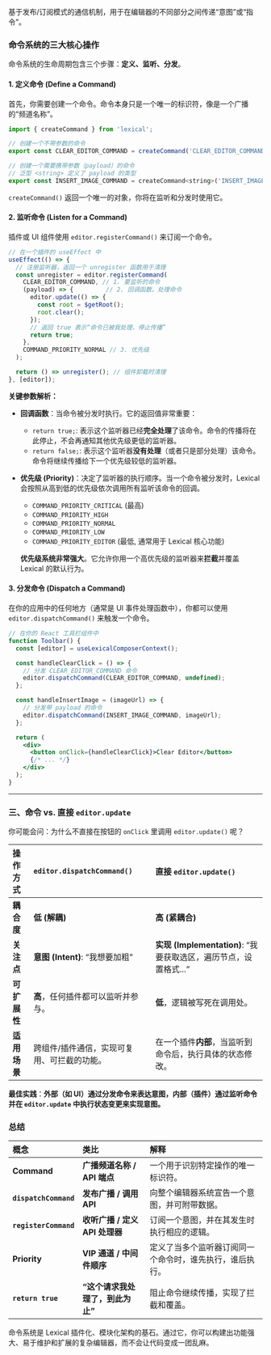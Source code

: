 基于发布/订阅模式的通信机制，用于在编辑器的不同部分之间传递“意图”或“指令”。

### 命令系统的三大核心操作

命令系统的生命周期包含三个步骤：**定义、监听、分发**。

#### 1. 定义命令 (Define a Command)

首先，你需要创建一个命令。命令本身只是一个唯一的标识符，像是一个广播的“频道名称”。

```javascript
import { createCommand } from 'lexical';

// 创建一个不带参数的命令
export const CLEAR_EDITOR_COMMAND = createCommand('CLEAR_EDITOR_COMMAND');

// 创建一个需要携带参数（payload）的命令
// 泛型 <string> 定义了 payload 的类型
export const INSERT_IMAGE_COMMAND = createCommand<string>('INSERT_IMAGE_COMMAND');
```
`createCommand()` 返回一个唯一的对象，你将在监听和分发时使用它。

#### 2. 监听命令 (Listen for a Command)

插件或 UI 组件使用 `editor.registerCommand()` 来订阅一个命令。

```javascript
// 在一个插件的 useEffect 中
useEffect(() => {
  // 注册监听器，返回一个 unregister 函数用于清理
  const unregister = editor.registerCommand(
    CLEAR_EDITOR_COMMAND, // 1. 要监听的命令
    (payload) => {         // 2. 回调函数，处理命令
      editor.update(() => {
        const root = $getRoot();
        root.clear();
      });
      // 返回 true 表示“命令已被我处理，停止传播”
      return true;
    },
    COMMAND_PRIORITY_NORMAL // 3. 优先级
  );

  return () => unregister(); // 组件卸载时清理
}, [editor]);
```

**关键参数解析：**
-   **回调函数**：当命令被分发时执行。它的返回值非常重要：
    -   `return true;`: 表示这个监听器已经**完全处理**了该命令。命令的传播将在此停止，不会再通知其他优先级更低的监听器。
    -   `return false;`: 表示这个监听器**没有处理**（或者只是部分处理）该命令。命令将继续传播给下一个优先级较低的监听器。
-   **优先级 (Priority)**：决定了监听器的执行顺序。当一个命令被分发时，Lexical 会按照从高到低的优先级依次调用所有监听该命令的回调。
    -   `COMMAND_PRIORITY_CRITICAL` (最高)
    -   `COMMAND_PRIORITY_HIGH`
    -   `COMMAND_PRIORITY_NORMAL`
    -   `COMMAND_PRIORITY_LOW`
    -   `COMMAND_PRIORITY_EDITOR` (最低, 通常用于 Lexical 核心功能)

    **优先级系统非常强大**。它允许你用一个高优先级的监听器来**拦截**并覆盖 Lexical 的默认行为。

#### 3. 分发命令 (Dispatch a Command)

在你的应用中的任何地方（通常是 UI 事件处理函数中），你都可以使用 `editor.dispatchCommand()` 来触发一个命令。

```jsx
// 在你的 React 工具栏组件中
function Toolbar() {
  const [editor] = useLexicalComposerContext();

  const handleClearClick = () => {
    // 分发 CLEAR_EDITOR_COMMAND 命令
    editor.dispatchCommand(CLEAR_EDITOR_COMMAND, undefined);
  };

  const handleInsertImage = (imageUrl) => {
    // 分发带 payload 的命令
    editor.dispatchCommand(INSERT_IMAGE_COMMAND, imageUrl);
  };

  return (
    <div>
      <button onClick={handleClearClick}>Clear Editor</button>
      {/* ... */}
    </div>
  );
}
```

---

### 三、命令 vs. 直接 `editor.update`

你可能会问：为什么不直接在按钮的 `onClick` 里调用 `editor.update()` 呢？

| 操作方式 | `editor.dispatchCommand()` | 直接 `editor.update()` |
| :--- | :--- | :--- |
| **耦合度** | **低 (解耦)** | **高 (紧耦合)** |
| **关注点** | **意图 (Intent)**: “我想要加粗” | **实现 (Implementation)**: “我要获取选区，遍历节点，设置格式...” |
| **可扩展性**| **高**，任何插件都可以监听并参与。| **低**，逻辑被写死在调用处。|
| **适用场景**| 跨组件/插件通信，实现可复用、可拦截的功能。| 在一个插件**内部**，当监听到命令后，执行具体的状态修改。|

**最佳实践**：**外部（如 UI）通过分发命令来表达意图，内部（插件）通过监听命令并在 `editor.update` 中执行状态变更来实现意图。**

### 总结

| 概念 | 类比 | 解释 |
| :--- | :--- | :--- |
| **Command** | **广播频道名称 / API 端点** | 一个用于识别特定操作的唯一标识符。 |
| **`dispatchCommand`** | **发布广播 / 调用 API** | 向整个编辑器系统宣告一个意图，并可附带数据。 |
| **`registerCommand`** | **收听广播 / 定义 API 处理器** | 订阅一个意图，并在其发生时执行相应的逻辑。 |
| **Priority** | **VIP 通道 / 中间件顺序** | 定义了当多个监听器订阅同一个命令时，谁先执行，谁后执行。 |
| **`return true`** | **“这个请求我处理了，到此为止”** | 阻止命令继续传播，实现了拦截和覆盖。 |

命令系统是 Lexical 插件化、模块化架构的基石。通过它，你可以构建出功能强大、易于维护和扩展的复杂编辑器，而不会让代码变成一团乱麻。

